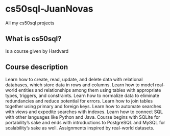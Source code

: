 # cs50sql-JuanNovas
All my cs50sql projects

## What is cs50sql?
Is a course given by Hardvard

## Course description
Learn how to create, read, update, and delete data with relational databases, which store data in rows and columns. Learn how to model real-world entities and relationships among them using tables with appropriate types, triggers, and constraints. Learn how to normalize data to eliminate redundancies and reduce potential for errors. Learn how to join tables together using primary and foreign keys. Learn how to automate searches with views and expedite searches with indexes. Learn how to connect SQL with other languages like Python and Java. Course begins with SQLite for portability’s sake and ends with introductions to PostgreSQL and MySQL for scalability’s sake as well. Assignments inspired by real-world datasets.
